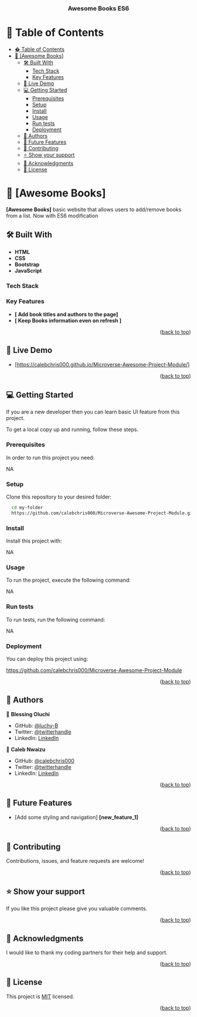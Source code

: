 <a name="readme-top"></a>
<div align="center">
  <br/>

  <h3><b>Awesome Books ES6</b></h3>

</div>


# 📗 Table of Contents

- [� Table of Contents](#-table-of-contents)
- [📖 \[Awesome Books\] ](#-awesome-books-)
  - [🛠 Built With ](#-built-with-)
    - [Tech Stack ](#tech-stack-)
    - [Key Features ](#key-features-)
  - [🚀 Live Demo ](#-live-demo-)
  - [💻 Getting Started ](#-getting-started-)
    - [Prerequisites](#prerequisites)
    - [Setup](#setup)
    - [Install](#install)
    - [Usage](#usage)
    - [Run tests](#run-tests)
    - [Deployment](#deployment)
  - [👥 Authors ](#-authors-)
  - [🔭 Future Features ](#-future-features-)
  - [🤝 Contributing ](#-contributing-)
  - [⭐️ Show your support ](#️-show-your-support-)
  - [🙏 Acknowledgments ](#-acknowledgments-)
  - [📝 License ](#-license-)


# 📖 [Awesome Books] <a name="Awesome books: plain JavaScript with objects"></a>

**[Awesome Books]** basic website that allows users to add/remove books from a list. Now with ES6 modification

## 🛠 Built With <a name="Visual Studio Code"></a>

- **HTML**
- **CSS**
- **Bootstrap**
- **JavaScript**

### Tech Stack <a name="JavaScript HTML & CSS"></a>

<!-- Features -->

### Key Features <a name="key-features"></a>

- **[ Add book titles and authors to the page]**
-  **[ Keep Books information even on refresh ]**


<p align="right">(<a href="#readme-top">back to top</a>)</p>

<!-- LIVE DEMO -->

## 🚀 Live Demo <a name="live-demo"></a>


- [https://calebchris000.github.io/Microverse-Awesome-Project-Module/]

<p align="right">(<a href="#readme-top">back to top</a>)</p>

## 💻 Getting Started <a name="getting-started"></a>

If you are a new developer then you can learn basic UI feature from this project.

To get a local copy up and running, follow these steps.

### Prerequisites

In order to run this project you need:

NA
### Setup

Clone this repository to your desired folder:

```sh
  cd my-folder
  https://github.com/calebchris000/Microverse-Awesome-Project-Module.git
```

### Install

Install this project with:

NA
### Usage

To run the project, execute the following command:

NA

### Run tests

To run tests, run the following command:

NA

### Deployment

You can deploy this project using:

https://github.com/calebchris000/Microverse-Awesome-Project-Module

<p align="right">(<a href="#readme-top">back to top</a>)</p>

## 👥 Authors <a name="authors"></a>


👤 **Blessing Oluchi**

- GitHub: [@luchy-B](https://github.com/Luchy-B)
- Twitter: [@twitterhandle](https://twitter.com/luchy-B)
- LinkedIn: [LinkedIn](https://www.linkedin.com/in/luchy-B/)

👤 **Caleb Nwaizu**

- GitHub: [@calebchris000](https://github.com/calebchris000)
- Twitter: [@twitterhandle](https://twitter.com/calebchris000)
- LinkedIn: [LinkedIn](https://www.linkedin.com/in/caleb-nwaizu-b815aa23b/)


<p align="right">(<a href="#readme-top">back to top</a>)</p>

## 🔭 Future Features <a name="future-features"></a>

- [Add some styling and navigation] **[new_feature_1]**

<p align="right">(<a href="#readme-top">back to top</a>)</p>

## 🤝 Contributing <a name="contributing"></a>

Contributions, issues, and feature requests are welcome!

<p align="right">(<a href="#readme-top">back to top</a>)</p>

## ⭐️ Show your support <a name="support"></a>

If you like this project please give you valuable comments.

<p align="right">(<a href="#readme-top">back to top</a>)</p>

## 🙏 Acknowledgments <a name="acknowledgements"></a>

I would like to thank my coding partners for their help and support.

<p align="right">(<a href="#readme-top">back to top</a>)</p>

## 📝 License <a name="license"></a>

This project is [MIT](./LICENSE) licensed.

<p align="right">(<a href="#readme-top">back to top</a>)</p>

